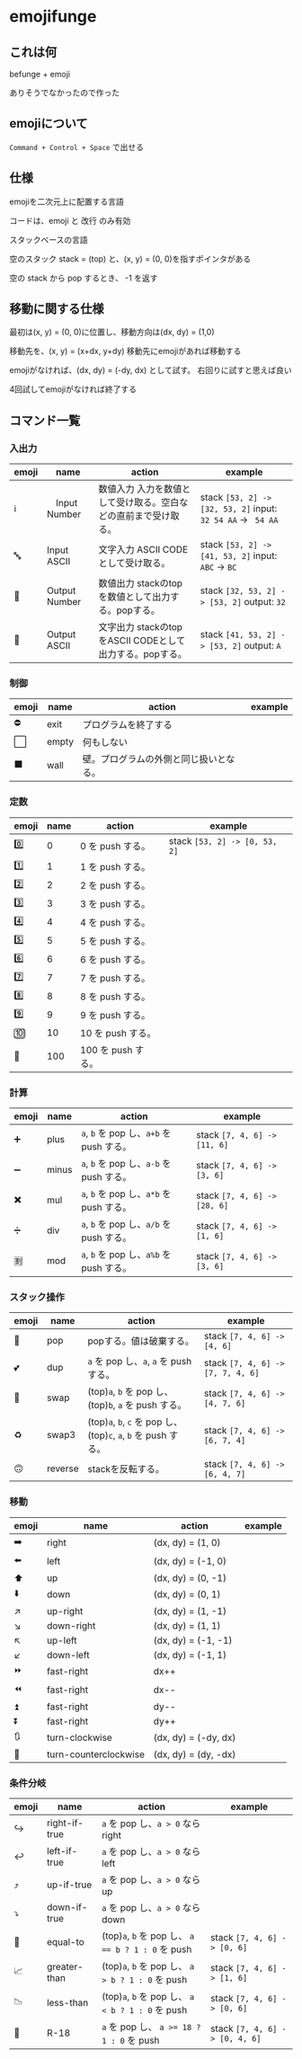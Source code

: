 # emojifunge

## これは何

befunge + emoji

ありそうでなかったので作った

## emojiについて

` Command + Control + Space ` で出せる

## 仕様

emojiを二次元上に配置する言語

コードは、emoji と 改行 のみ有効

スタックベースの言語

空のスタック stack = (top)[](bottom) と、(x, y) = (0, 0)を指すポインタがある

空の stack から pop するとき、 -1 を返す

## 移動に関する仕様

最初は(x, y) = (0, 0)に位置し、移動方向は(dx, dy) = (1,0)

移動先を、(x, y) = (x+dx, y+dy)
移動先にemojiがあれば移動する

emojiがなければ、(dx, dy) = (-dy, dx) として試す。
右回りに試すと思えば良い

4回試してemojiがなければ終了する

## コマンド一覧

### 入出力

| emoji | name | action | example |
|---|---|---|---|
|ℹ️|　Input Number | 数値入力 入力を数値として受け取る。空白などの直前まで受け取る。  | stack `[53, 2] -> [32, 53, 2]` input: `32 54 AA` -> ` 54 AA`|
|🔤| Input ASCII | 文字入力 ASCII CODEとして受け取る。|stack `[53, 2] -> [41, 53, 2]` input: `ABC` -> `BC`|
|🔢| Output Number | 数値出力 stackのtopを数値として出力する。popする。| stack `[32, 53, 2] -> [53, 2]` output: `32`|
|🔡| Output ASCII | 文字出力 stackのtopをASCII CODEとして出力する。popする。| stack `[41, 53, 2] -> [53, 2]` output: `A`|

### 制御

| emoji | name | action | example |
|---|---|---|---|
|⛔️| exit | プログラムを終了する ||
|⬜️ | empty | 何もしない ||
|⬛️ | wall | 壁。プログラムの外側と同じ扱いとなる。 ||

### 定数

| emoji | name | action | example |
|---|---|---|---|
|0️⃣| 0| 0 を push する。|stack `[53, 2] -> [0, 53, 2]`|
|1️⃣| 1| 1 を push する。||
|2️⃣| 2| 2 を push する。||
|3️⃣| 3| 3 を push する。||
|4️⃣| 4| 4 を push する。||
|5️⃣| 5| 5 を push する。||
|6️⃣| 6| 6 を push する。||
|7️⃣| 7| 7 を push する。||
|8️⃣| 8| 8 を push する。||
|9️⃣| 9| 9 を push する。||
|🔟| 10| 10 を push する。||
|💯| 100| 100 を push する。||

### 計算

| emoji | name | action | example |
|---|---|---|---|
|➕| plus| `a`, `b` を pop し、`a+b` を push する。|stack `[7, 4, 6] -> [11, 6]`|
|➖| minus| `a`, `b` を pop し、`a-b` を push する。|stack `[7, 4, 6] -> [3, 6]`|
|✖️| mul| `a`, `b` を pop し、`a*b` を push する。|stack `[7, 4, 6] -> [28, 6]`|
|➗| div| `a`, `b` を pop し、`a/b` を push する。|stack `[7, 4, 6] -> [1, 6]`|
|🈹| mod| `a`, `b` を pop し、`a%b` を push する。|stack `[7, 4, 6] -> [3, 6]`|

### スタック操作

| emoji | name | action | example |
|---|---|---|---|
|🚮| pop| popする。値は破棄する。|stack `[7, 4, 6] -> [4, 6]`|
|💕| dup| `a` を pop し、`a`, `a` を push する。 |stack `[7, 4, 6] -> [7, 7, 4, 6]`|
|💞| swap| (top)`a`, `b` を pop し、(top)`b`, `a` を push する。|stack `[7, 4, 6] -> [4, 7, 6]`|
|♻️| swap3| (top)`a`, `b`, `c` を pop し、(top)`c`, `a`, `b` を push する。|stack `[7, 4, 6] -> [6, 7, 4]`|
|🙃| reverse| stackを反転する。 |stack `[7, 4, 6] -> [6, 4, 7]`|


### 移動

| emoji | name | action | example |
|---|---|---|---|
|➡️| right | (dx, dy) = (1, 0)||
|⬅️| left | (dx, dy) = (-1, 0)||
|⬆️| up | (dx, dy) = (0, -1)||
|⬇️| down | (dx, dy) = (0, 1)||
|↗️| up-right | (dx, dy) = (1, -1)||
|↘️| down-right | (dx, dy) = (1, 1)||
|↖️| up-left | (dx, dy) = (-1, -1)||
|↙️| down-left | (dx, dy) = (-1, 1)||
|⏩| fast-right | dx++ ||
|⏪| fast-right | dx-- ||
|⏫| fast-right | dy-- ||
|⏬| fast-right | dy++ ||
|🔃| turn-clockwise | (dx, dy) = (-dy, dx) ||
|🔄| turn-counterclockwise | (dx, dy) = (dy, -dx) ||

### 条件分岐

| emoji | name | action | example |
|---|---|---|---|
|↪️| right-if-true| `a` を pop し、`a > 0` なら right||
|↩️| left-if-true| `a` を pop し、`a > 0` なら left||
|⤴️| up-if-true| `a` を pop し、`a > 0` なら up||
|⤵️| down-if-true| `a` を pop し、`a > 0` なら down||
|📏| equal-to | (top)`a`, `b` を pop し、 `a == b ? 1 : 0` を push|stack `[7, 4, 6] -> [0, 6]`|
|📈| greater-than | (top)`a`, `b` を pop し、 `a > b ? 1 : 0` を push|stack `[7, 4, 6] -> [1, 6]`|
|📉| less-than | (top)`a`, `b` を pop し、 `a < b ? 1 : 0` を push|stack `[7, 4, 6] -> [0, 6]`|
|🔞| R-18| `a` を pop し、 `a >= 18 ? 1 : 0` を push|stack `[7, 4, 6] -> [0, 4, 6]`|
